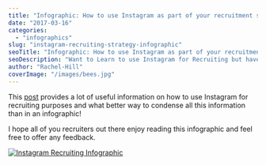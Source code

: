 ```yaml
---
title: "Infographic: How to use Instagram as part of your recruitment strategy by HireHive"
date: "2017-03-16"
categories:
  - "infographics"
slug: "instagram-recruiting-strategy-infographic"
seoTitle: "Infographic: How to use Instagram as part of your recruitment strategy"
seoDescription: "Want to Learn to use Instagram for Recruiting but have limited Time? Take a Look at our Infographic that Teaches All You Need to Know!"
author: "Rachel-Hill"
coverImage: "/images/bees.jpg"
---
```


This [post](http://hirehive.io/blog/instagram-recruitment-strategy/) provides a lot of useful information on how to use Instagram for recruiting purposes and what better way to condense all this information than in an infographic!

I hope all of you recruiters out there enjoy reading this infographic and feel free to offer any feedback.

[![Instagram Recruiting Infographic](/images/Instagram-recruiting.png "Instagram Recruiting Infographic")](http://hirehive.io/wp-content/uploads/2017/03/Instagram-recruiting.png)
